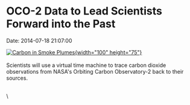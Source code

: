 OCO-2 Data to Lead Scientists Forward into the Past
===================================================

Date: 2014-07-18 21:07:00

[![Carbon in Smoke
Plumes](http://www.jpl.nasa.gov/images/earth/oco/20140718/oco20140718-226.jpg){width="100"
height="75"}](http://www.jpl.nasa.gov/news/news.php?release=2014-237&rn=news.xml&rst=4222)\
\
Scientists will use a virtual time machine to trace carbon dioxide
observations from NASA\'s Orbiting Carbon Observatory-2 back to their
sources.

\
\

